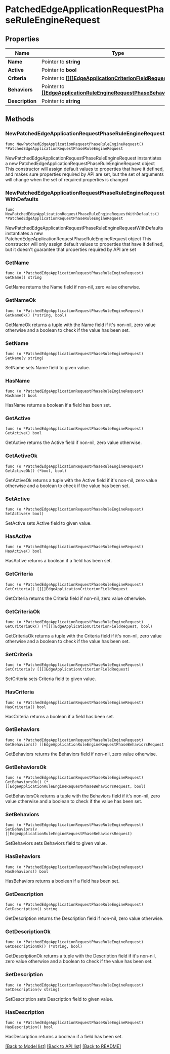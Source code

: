 # PatchedEdgeApplicationRequestPhaseRuleEngineRequest

## Properties

Name | Type | Description | Notes
------------ | ------------- | ------------- | -------------
**Name** | Pointer to **string** |  | [optional] 
**Active** | Pointer to **bool** |  | [optional] 
**Criteria** | Pointer to [**[][]EdgeApplicationCriterionFieldRequest**]([]EdgeApplicationCriterionFieldRequest.md) |  | [optional] 
**Behaviors** | Pointer to [**[]EdgeApplicationRuleEngineRequestPhaseBehaviorsRequest**](EdgeApplicationRuleEngineRequestPhaseBehaviorsRequest.md) |  | [optional] 
**Description** | Pointer to **string** |  | [optional] 

## Methods

### NewPatchedEdgeApplicationRequestPhaseRuleEngineRequest

`func NewPatchedEdgeApplicationRequestPhaseRuleEngineRequest() *PatchedEdgeApplicationRequestPhaseRuleEngineRequest`

NewPatchedEdgeApplicationRequestPhaseRuleEngineRequest instantiates a new PatchedEdgeApplicationRequestPhaseRuleEngineRequest object
This constructor will assign default values to properties that have it defined,
and makes sure properties required by API are set, but the set of arguments
will change when the set of required properties is changed

### NewPatchedEdgeApplicationRequestPhaseRuleEngineRequestWithDefaults

`func NewPatchedEdgeApplicationRequestPhaseRuleEngineRequestWithDefaults() *PatchedEdgeApplicationRequestPhaseRuleEngineRequest`

NewPatchedEdgeApplicationRequestPhaseRuleEngineRequestWithDefaults instantiates a new PatchedEdgeApplicationRequestPhaseRuleEngineRequest object
This constructor will only assign default values to properties that have it defined,
but it doesn't guarantee that properties required by API are set

### GetName

`func (o *PatchedEdgeApplicationRequestPhaseRuleEngineRequest) GetName() string`

GetName returns the Name field if non-nil, zero value otherwise.

### GetNameOk

`func (o *PatchedEdgeApplicationRequestPhaseRuleEngineRequest) GetNameOk() (*string, bool)`

GetNameOk returns a tuple with the Name field if it's non-nil, zero value otherwise
and a boolean to check if the value has been set.

### SetName

`func (o *PatchedEdgeApplicationRequestPhaseRuleEngineRequest) SetName(v string)`

SetName sets Name field to given value.

### HasName

`func (o *PatchedEdgeApplicationRequestPhaseRuleEngineRequest) HasName() bool`

HasName returns a boolean if a field has been set.

### GetActive

`func (o *PatchedEdgeApplicationRequestPhaseRuleEngineRequest) GetActive() bool`

GetActive returns the Active field if non-nil, zero value otherwise.

### GetActiveOk

`func (o *PatchedEdgeApplicationRequestPhaseRuleEngineRequest) GetActiveOk() (*bool, bool)`

GetActiveOk returns a tuple with the Active field if it's non-nil, zero value otherwise
and a boolean to check if the value has been set.

### SetActive

`func (o *PatchedEdgeApplicationRequestPhaseRuleEngineRequest) SetActive(v bool)`

SetActive sets Active field to given value.

### HasActive

`func (o *PatchedEdgeApplicationRequestPhaseRuleEngineRequest) HasActive() bool`

HasActive returns a boolean if a field has been set.

### GetCriteria

`func (o *PatchedEdgeApplicationRequestPhaseRuleEngineRequest) GetCriteria() [][]EdgeApplicationCriterionFieldRequest`

GetCriteria returns the Criteria field if non-nil, zero value otherwise.

### GetCriteriaOk

`func (o *PatchedEdgeApplicationRequestPhaseRuleEngineRequest) GetCriteriaOk() (*[][]EdgeApplicationCriterionFieldRequest, bool)`

GetCriteriaOk returns a tuple with the Criteria field if it's non-nil, zero value otherwise
and a boolean to check if the value has been set.

### SetCriteria

`func (o *PatchedEdgeApplicationRequestPhaseRuleEngineRequest) SetCriteria(v [][]EdgeApplicationCriterionFieldRequest)`

SetCriteria sets Criteria field to given value.

### HasCriteria

`func (o *PatchedEdgeApplicationRequestPhaseRuleEngineRequest) HasCriteria() bool`

HasCriteria returns a boolean if a field has been set.

### GetBehaviors

`func (o *PatchedEdgeApplicationRequestPhaseRuleEngineRequest) GetBehaviors() []EdgeApplicationRuleEngineRequestPhaseBehaviorsRequest`

GetBehaviors returns the Behaviors field if non-nil, zero value otherwise.

### GetBehaviorsOk

`func (o *PatchedEdgeApplicationRequestPhaseRuleEngineRequest) GetBehaviorsOk() (*[]EdgeApplicationRuleEngineRequestPhaseBehaviorsRequest, bool)`

GetBehaviorsOk returns a tuple with the Behaviors field if it's non-nil, zero value otherwise
and a boolean to check if the value has been set.

### SetBehaviors

`func (o *PatchedEdgeApplicationRequestPhaseRuleEngineRequest) SetBehaviors(v []EdgeApplicationRuleEngineRequestPhaseBehaviorsRequest)`

SetBehaviors sets Behaviors field to given value.

### HasBehaviors

`func (o *PatchedEdgeApplicationRequestPhaseRuleEngineRequest) HasBehaviors() bool`

HasBehaviors returns a boolean if a field has been set.

### GetDescription

`func (o *PatchedEdgeApplicationRequestPhaseRuleEngineRequest) GetDescription() string`

GetDescription returns the Description field if non-nil, zero value otherwise.

### GetDescriptionOk

`func (o *PatchedEdgeApplicationRequestPhaseRuleEngineRequest) GetDescriptionOk() (*string, bool)`

GetDescriptionOk returns a tuple with the Description field if it's non-nil, zero value otherwise
and a boolean to check if the value has been set.

### SetDescription

`func (o *PatchedEdgeApplicationRequestPhaseRuleEngineRequest) SetDescription(v string)`

SetDescription sets Description field to given value.

### HasDescription

`func (o *PatchedEdgeApplicationRequestPhaseRuleEngineRequest) HasDescription() bool`

HasDescription returns a boolean if a field has been set.


[[Back to Model list]](../README.md#documentation-for-models) [[Back to API list]](../README.md#documentation-for-api-endpoints) [[Back to README]](../README.md)


